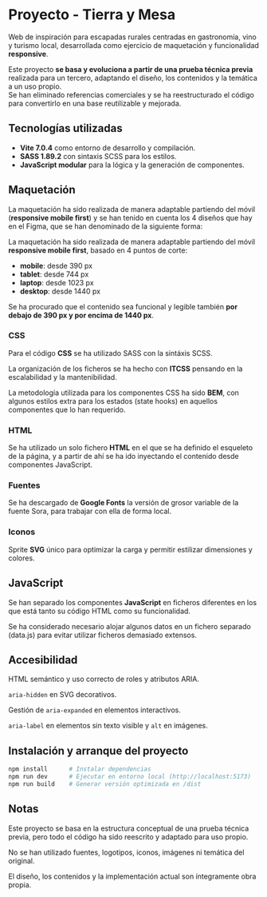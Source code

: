 # Proyecto - Tierra y Mesa

Web de inspiración para escapadas rurales centradas en gastronomía, vino y turismo local, desarrollada como ejercicio de maquetación y funcionalidad **responsive**.

Este proyecto **se basa y evoluciona a partir de una prueba técnica previa** realizada para un tercero, adaptando el diseño, los contenidos y la temática a un uso propio.  
Se han eliminado referencias comerciales y se ha reestructurado el código para convertirlo en una base reutilizable y mejorada.

## Tecnologías utilizadas

- **Vite 7.0.4** como entorno de desarrollo y compilación.
- **SASS 1.89.2** con sintaxis SCSS para los estilos.
- **JavaScript modular** para la lógica y la generación de componentes.

## Maquetación

La maquetación ha sido realizada de manera adaptable partiendo del móvil (**responsive mobile first**) y se han tenido en cuenta los 4 diseños que hay en el Figma, que se han denominado de la siguiente forma:

La maquetación ha sido realizada de manera adaptable partiendo del móvil **responsive mobile first**, basado en 4 puntos de corte:

- **mobile**: desde 390 px
- **tablet**: desde 744 px
- **laptop**: desde 1023 px
- **desktop**: desde 1440 px

Se ha procurado que el contenido sea funcional y legible también **por debajo de 390 px y por encima de 1440 px**.

### CSS

Para el código **CSS** se ha utilizado SASS con la sintáxis SCSS.

La organización de los ficheros se ha hecho con **ITCSS** pensando en la escalabilidad y la mantenibilidad.

La metodología utilizada para los componentes CSS ha sido **BEM**, con algunos estilos extra para los estados (state hooks) en aquellos componentes que lo han requerido.

### HTML

Se ha utilizado un solo fichero **HTML** en el que se ha definido el esqueleto de la página, y a partir de ahí se ha ido inyectando el contenido desde componentes JavaScript.

### Fuentes

Se ha descargado de **Google Fonts** la versión de grosor variable de la fuente Sora, para trabajar con ella de forma local.

### Iconos

Sprite **SVG** único para optimizar la carga y permitir estilizar dimensiones y colores.

## JavaScript

Se han separado los componentes **JavaScript** en ficheros diferentes en los que está tanto su código HTML como su funcionalidad.

Se ha considerado necesario alojar algunos datos en un fichero separado (data.js) para evitar utilizar ficheros demasiado extensos.

## Accesibilidad

HTML semántico y uso correcto de roles y atributos ARIA.

`aria-hidden` en SVG decorativos.

Gestión de `aria-expanded` en elementos interactivos.

`aria-label` en elementos sin texto visible y `alt` en imágenes.

## Instalación y arranque del proyecto

```bash
npm install      # Instalar dependencias
npm run dev      # Ejecutar en entorno local (http://localhost:5173)
npm run build    # Generar versión optimizada en /dist
```

## Notas

Este proyecto se basa en la estructura conceptual de una prueba técnica previa, pero todo el código ha sido reescrito y adaptado para uso propio.

No se han utilizado fuentes, logotipos, iconos, imágenes ni temática del original.

El diseño, los contenidos y la implementación actual son íntegramente obra propia.
